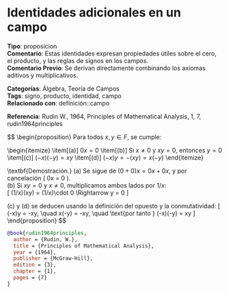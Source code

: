 # Identidades adicionales en un campo

**Tipo**: proposicion  
**Comentario**: Estas identidades expresan propiedades útiles sobre el cero, el producto, y las reglas de signos en los campos.  
**Comentario Previo**: Se derivan directamente combinando los axiomas aditivos y multiplicativos.  

**Categorías**: Álgebra, Teoría de Campos  
**Tags**: signo, producto, identidad, campo  
**Relacionado con**: definición::campo  

**Referencia**: Rudin W., 1964, Principles of Mathematical Analysis, 1, 7, rudin1964principles  

$$
\begin{proposition}
Para todos $x, y \in F$, se cumple:

\begin{itemize}
  \item[(a)] $0x = 0$
  \item[(b)] Si $x \ne 0$ y $xy = 0$, entonces $y = 0$
  \item[(c)] $(-x)(-y) = xy$
  \item[(d)] $(-x)y = -(xy) = x(-y)$
\end{itemize}

\textbf{Demostración.} (a) Se sigue de $(0 + 0)x = 0x + 0x$, y por cancelación \( 0x = 0 \).  
(b) Si $xy = 0$ y $x \ne 0$, multiplicamos ambos lados por $1/x$:  
\[
(1/x)(xy) = (1/x)\cdot 0 \Rightarrow y = 0
\]

(c) y (d) se deducen usando la definición del opuesto y la conmutatividad:
\[
(-x)y = -xy, \quad x(-y) = -xy, \quad \text{por tanto } (-x)(-y) = xy
\]
\end{proposition}
$$

```bibtex
@book{rudin1964principles,
  author = {Rudin, W.},
  title = {Principles of Mathematical Analysis},
  year = {1964},
  publisher = {McGraw-Hill},
  edition = {3},
  chapter = {1},
  pages = {7}
}

